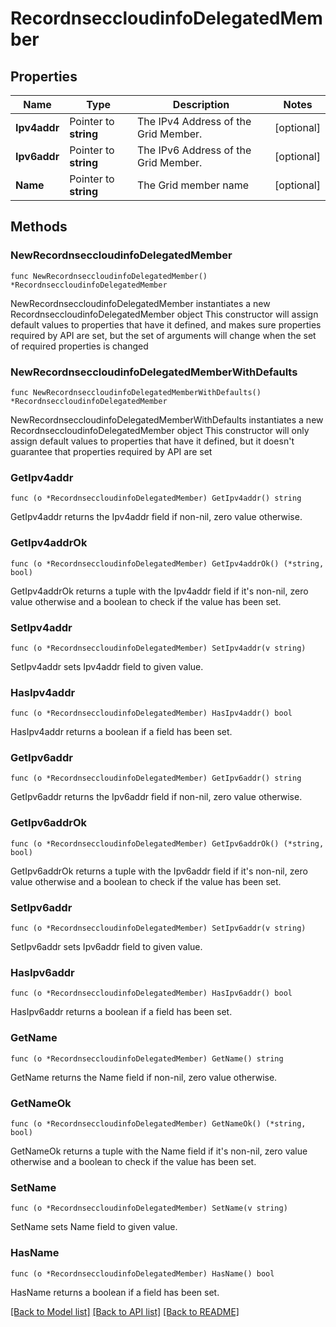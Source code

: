 # RecordnseccloudinfoDelegatedMember

## Properties

Name | Type | Description | Notes
------------ | ------------- | ------------- | -------------
**Ipv4addr** | Pointer to **string** | The IPv4 Address of the Grid Member. | [optional] 
**Ipv6addr** | Pointer to **string** | The IPv6 Address of the Grid Member. | [optional] 
**Name** | Pointer to **string** | The Grid member name | [optional] 

## Methods

### NewRecordnseccloudinfoDelegatedMember

`func NewRecordnseccloudinfoDelegatedMember() *RecordnseccloudinfoDelegatedMember`

NewRecordnseccloudinfoDelegatedMember instantiates a new RecordnseccloudinfoDelegatedMember object
This constructor will assign default values to properties that have it defined,
and makes sure properties required by API are set, but the set of arguments
will change when the set of required properties is changed

### NewRecordnseccloudinfoDelegatedMemberWithDefaults

`func NewRecordnseccloudinfoDelegatedMemberWithDefaults() *RecordnseccloudinfoDelegatedMember`

NewRecordnseccloudinfoDelegatedMemberWithDefaults instantiates a new RecordnseccloudinfoDelegatedMember object
This constructor will only assign default values to properties that have it defined,
but it doesn't guarantee that properties required by API are set

### GetIpv4addr

`func (o *RecordnseccloudinfoDelegatedMember) GetIpv4addr() string`

GetIpv4addr returns the Ipv4addr field if non-nil, zero value otherwise.

### GetIpv4addrOk

`func (o *RecordnseccloudinfoDelegatedMember) GetIpv4addrOk() (*string, bool)`

GetIpv4addrOk returns a tuple with the Ipv4addr field if it's non-nil, zero value otherwise
and a boolean to check if the value has been set.

### SetIpv4addr

`func (o *RecordnseccloudinfoDelegatedMember) SetIpv4addr(v string)`

SetIpv4addr sets Ipv4addr field to given value.

### HasIpv4addr

`func (o *RecordnseccloudinfoDelegatedMember) HasIpv4addr() bool`

HasIpv4addr returns a boolean if a field has been set.

### GetIpv6addr

`func (o *RecordnseccloudinfoDelegatedMember) GetIpv6addr() string`

GetIpv6addr returns the Ipv6addr field if non-nil, zero value otherwise.

### GetIpv6addrOk

`func (o *RecordnseccloudinfoDelegatedMember) GetIpv6addrOk() (*string, bool)`

GetIpv6addrOk returns a tuple with the Ipv6addr field if it's non-nil, zero value otherwise
and a boolean to check if the value has been set.

### SetIpv6addr

`func (o *RecordnseccloudinfoDelegatedMember) SetIpv6addr(v string)`

SetIpv6addr sets Ipv6addr field to given value.

### HasIpv6addr

`func (o *RecordnseccloudinfoDelegatedMember) HasIpv6addr() bool`

HasIpv6addr returns a boolean if a field has been set.

### GetName

`func (o *RecordnseccloudinfoDelegatedMember) GetName() string`

GetName returns the Name field if non-nil, zero value otherwise.

### GetNameOk

`func (o *RecordnseccloudinfoDelegatedMember) GetNameOk() (*string, bool)`

GetNameOk returns a tuple with the Name field if it's non-nil, zero value otherwise
and a boolean to check if the value has been set.

### SetName

`func (o *RecordnseccloudinfoDelegatedMember) SetName(v string)`

SetName sets Name field to given value.

### HasName

`func (o *RecordnseccloudinfoDelegatedMember) HasName() bool`

HasName returns a boolean if a field has been set.


[[Back to Model list]](../README.md#documentation-for-models) [[Back to API list]](../README.md#documentation-for-api-endpoints) [[Back to README]](../README.md)


